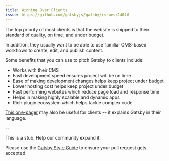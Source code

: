 ```yaml
---
title: Winning Over Clients
issue: https://github.com/gatsbyjs/gatsby/issues/14040
---
```


The top priority of most clients is that the website is shipped to their standard of quality, on time, and under budget.

In addition, they usually want to be able to use familiar CMS-based workflows to create, edit, and publish content.

Some benefits that you can use to pitch Gatsby to clients include:

- Works with their CMS
- Fast development speed ensures project will be on time
- Ease of making development changes helps keep project under budget
- Lower hosting cost helps keep project under budget
- Fast performing websites which reduce page load and response time
- Helps in making highly scalable and dynamic apps
- Rich plugin ecosystem which helps tackle complex code

[This one-pager](/gatsby-one-pager.pdf) may also be useful for clients -- it explains Gatsby in their language.

--

This is a stub. Help our community expand it.

Please use the [Gatsby Style Guide](/contributing/gatsby-style-guide/) to ensure your
pull request gets accepted.
